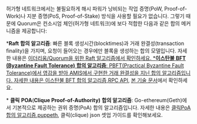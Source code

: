 <span lang="zh-CN">허가형 네트워크에서는 불필요하게 해시 파워가 낭비되는 작업 증명</span>(PoW, Proof-of-Work)<span lang="zh-CN">나 지분 증명</span>(PoS, Proof-of-Stake) <span lang="zh-CN">방식을 사용할 필요가 없습니다</span>. <span lang="zh-CN">그렇기 때문에 </span>Quorum<span lang="zh-CN">은 컨소시엄 체인</span>(<span lang="zh-CN">허가형 네트워크</span>)<span lang="zh-CN">에 보다 적합한 다음과 같은 합의 메커니즘을 제공합니다</span>:

\***Raft** <span lang="zh-CN">**합의 알고리즘**</span>: <span lang="zh-CN">빠른 블록 생성시간</span>(blocktimes)<span lang="zh-CN">과 거래 완결성</span>(transaction finality)<span lang="zh-CN">을 가지며</span>, <span lang="zh-CN">요청이 들어오는 경우에만 블록을 생성하는 합의 모델입니다</span>. <span lang="zh-CN">자세한 내용은 [이더리움](https://github.com/jpmorganchase/quorum/blob/master/docs/Consensus/raft.md)</span>[/Quorum<span lang="zh-CN">을 위한 </span>Raft <span lang="zh-CN">알고리즘에서 확인하세요</span>.
\*<span lang="zh-CN">**이스탄불** </span>**BFT (Byzantine Fault Tolerance)** <span lang="zh-CN">**합의 알고리즘**</span>: PBFT(Practical Byzantine Fault Tolerance)<span lang="zh-CN">에서 영감을 받아 </span>AMIS<span lang="zh-CN">에서 구현한 거래 완결성을 지닌 합의 알고리즘입니다</span>. <span lang="zh-CN">자세한 내용은 이스탄불 </span>BFT <span lang="zh-CN">합의 알고리즘</span>,](https://github.com/jpmorganchase/quorum/blob/master/docs/Consensus/raft.md)[RPC API](https://github.com/getamis/go-ethereum/wiki/RPC-API), <span lang="zh-CN">[본 기술 문서](https://medium.com/getamis/istanbul-bft-ibft-c2758b7fe6ff)에서 확인하세요</span>.

<span id="_heading=h.gjdgxs"></span> \* <span lang="zh-CN">**클릭** </span>**POA**(**Clique Proof-of-Authority)** <span lang="zh-CN">**합의 알고리즘**</span>: Go-ethereum(Geth)<span lang="zh-CN">에서 기본적으로 제공하는 권위 증명</span>(PoA) <span lang="zh-CN">합의 알고리즘입니다</span>. <span lang="zh-CN">자세한 내용은 [클릭](https://github.com/ethereum/EIPs/issues/225)</span>[PoA <span lang="zh-CN">합의 알고리즘</span>,](https://github.com/ethereum/EIPs/issues/225)[puppeth](https://blog.ethereum.org/2017/04/14/geth-1-6-puppeth-master/), <span lang="zh-CN">클릭</span>(clique) json <span lang="zh-CN">셋업 가이드를 확인해보세요</span>.

